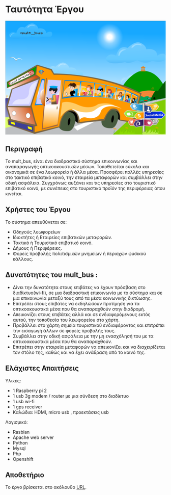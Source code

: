 # Ταυτότητα Έργου

![alt tag](images/mult_bus_1.png)

## Περιγραφή

Το mult_bus, είναι ένα διαδραστικό σύστημα επικοινωνίας και αναπαραγωγής οπτικοακουστικών μέσων.
Τοποθετείται εύκολα και οικονομικά σε ένα λεωφορείο ή άλλα μέσα. Προσφέρει πολλές υπηρεσίες στο τακτικό επιβατικό κοινό,
την εταιρεία μεταφορών και συμβάλλει στην οδική ασφάλεια. Συγχρόνως αυξάνει και τις υπηρεσίες στο τουριστικό επιβατικό κοινό, με συνέπειες στο τουριστικό προϊόν της περιφέρειας όπου κινείται. 


## Χρήστες του Έργου

Το σύστημα απευθύνεται σε:

* Οδηγούς λεωφορείων
* Ιδιοκτήτες ή Εταιρείες επιβατικών μεταφορών.
* Τακτικό ή Τουριστικό επιβατικό κοινό.
* Δήμους ή Περιφέρειες.
* Φορείς προβολής πολιτισμικών μνημείων ή περιοχών φυσικού κάλλους.

## Δυνατότητες του mult_bus :

*   Δίνει την δυνατότητα στους επιβάτες να έχουν πρόσβαση στο διαδίκτυο(wi-fi), 
σε μια διαδραστική επικοινωνία με το σύστημα και σε μια επικοινωνία μεταξύ τους από τα μέσα κοινωνικής δικτύωσης.
*   Επιτρέπει στους επιβάτες να εκδηλώσουν προτίμηση για τα οπτικοακουστικά μέσα που θα αναπαραχθούν στην διαδρομή.
*   Απεικονίζει στους επιβάτες αλλά και σε ενδιαφερόμενους εκτός αυτού, την τοποθεσία του λεωφορείου στο χάρτη.
*   Προβάλλει στο χάρτη σημεία τουριστικού ενδιαφέροντος και επιτρέπει την εισαγωγή άλλων σε φορείς προβολής τους.
*   Συμβάλλει στην οδική ασφάλεια με την μη ενασχόλησή του με τα οπτικοακουστικά μέσα που θα αναπαραχθούν.
*   Επιτρέπει στην εταιρεία μεταφορών να απεικονίζει και να διαχειρίζεται τον στόλο της,
καθώς και να έχει ανάδραση από το κοινό της.

## Ελάχιστες Απαιτήσεις 

Υλικές:

* 1 Raspberry pi 2
* 1 usb 3g modem / router  με μια σύνδεση στο διαδίκτυο
* 1 usb wi-fi
* 1 gps receiver
* Καλώδια: HDMI, micro usb , προεκτάσεις usb 

Λογισμικό: 

* Rasbian
* Αpache web server
* Python
* Mysql
* Php
* Openshift


## Αποθετήριο

Το έργο βρίσκεται στο ακόλουθο [URL](https://github.com/ellak-monades-aristeias/mult_bus).
